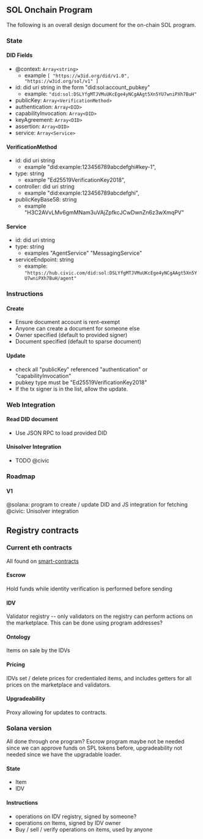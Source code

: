 ## SOL Onchain Program

The following is an overall design document for the on-chain SOL program.

### State

#### DID Fields

* @context: `Array<string>`
  - example `[ "https://w3id.org/did/v1.0", "https://w3id.org/sol/v1" ]`
* id: did uri string in the form "did:sol:account_pubkey"
  - example: `"did:sol:DSLYfgMTJVMuUKcEge4yNCgAAgt5Xn5YU7wniPXh7BuH"`
* publicKey: `Array<VerificationMethod>`
* authentication: `Array<DID>`
* capabilityInvocation: `Array<DID>`
* keyAgreement: `Array<DID>`
* assertion: `Array<DID>`
* service: `Array<Service>`

#### VerificationMethod

* id: did uri string
  - example "did:example:123456789abcdefghi#key-1",
* type: string
  - example "Ed25519VerificationKey2018", 
* controller: did uri string 
  - example "did:example:123456789abcdefghi",
* publicKeyBase58: string
  - example "H3C2AVvLMv6gmMNam3uVAjZpfkcJCwDwnZn6z3wXmqPV"

#### Service

* id: did uri string
* type: string
  - examples "AgentService" "MessagingService"
* serviceEndpoint: string
  - example: `"https://hub.civic.com/did:sol:DSLYfgMTJVMuUKcEge4yNCgAAgt5Xn5YU7wniPXh7BuH/agent"`

### Instructions

#### Create

* Ensure document account is rent-exempt
* Anyone can create a document for someone else
* Owner specified (default to provided signer)
* Document specified (default to sparse document)

#### Update

* check all "publicKey" referenced "authentication" or "capabilityInvocation"
* pubkey type must be "Ed25519VerificationKey2018"
* If the tx signer is in the list, allow the update.

### Web Integration

#### Read DID document

* Use JSON RPC to load provided DID

#### Unisolver Integration

* TODO @civic

### Roadmap

#### V1

@solana: program to create / update DID and JS integration for fetching
@civic: Unisolver integration 

## Registry contracts

### Current eth contracts

All found on [smart-contracts](https://github.com/identity-com/smart-contracts/tree/master/contracts)

#### Escrow

Hold funds while identity verification is performed before sending

#### IDV

Validator registry -- only validators on the registry can perform actions on the
marketplace.  This can be done using program addresses?

#### Ontology

Items on sale by the IDVs

#### Pricing

IDVs set / delete prices for credentialed items, and includes getters for all
prices on the marketplace and validators.

#### Upgradeability

Proxy allowing for updates to contracts.

### Solana version

All done through one program?  Escrow program maybe not be needed since we can approve
funds on SPL tokens before, upgradeability not needed since we have the upgradable loader.

#### State

* Item
* IDV

#### Instructions

* operations on IDV registry, signed by someone?
* operations on Items, signed by IDV owner
* Buy / sell / verify operations on items, used by anyone
